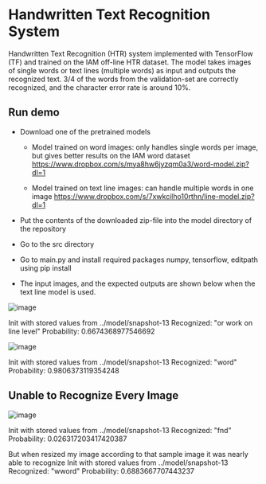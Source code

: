 # Handwritten Text Recognition System
Handwritten Text Recognition (HTR) system implemented with TensorFlow (TF) and trained on the IAM off-line HTR dataset. The model takes images of single words or text lines (multiple words) as input and outputs the recognized text. 3/4 of the words from the validation-set are correctly recognized, and the character error rate is around 10%.

## Run demo
+ Download one of the pretrained models
    + Model trained on word images: only handles single words per image, but gives better results on the IAM word dataset
      https://www.dropbox.com/s/mya8hw6jyzqm0a3/word-model.zip?dl=1
      
    + Model trained on text line images: can handle multiple words in one image
      https://www.dropbox.com/s/7xwkcilho10rthn/line-model.zip?dl=1
      
+ Put the contents of the downloaded zip-file into the model directory of the repository
+ Go to the src directory 
+ Go to main.py and install required packages numpy, tensorflow, editpath using pip install
+ The input images, and the expected outputs are shown below when the text line model is used.

![image](https://user-images.githubusercontent.com/109460490/224541233-70854301-21b6-4890-ac05-2e0254b61cba.png)

Init with stored values from ../model/snapshot-13
Recognized: "or work on line level"
Probability: 0.6674368977546692

![image](https://user-images.githubusercontent.com/109460490/224541221-5febe748-4b36-4d29-9d31-cc81e865c387.png)

Init with stored values from ../model/snapshot-13
Recognized: "word"
Probability: 0.9806373119354248

## Unable to Recognize Every Image

![image](https://user-images.githubusercontent.com/109460490/224543868-a39a063a-316e-4da9-950f-c1e4a7a29462.png)

Init with stored values from ../model/snapshot-13
Recognized: "fnd"
Probability: 0.026317203417420387

But when resized my image according to that sample image it was nearly able to recognize
Init with stored values from ../model/snapshot-13
Recognized: "wword"
Probability: 0.6883667707443237
